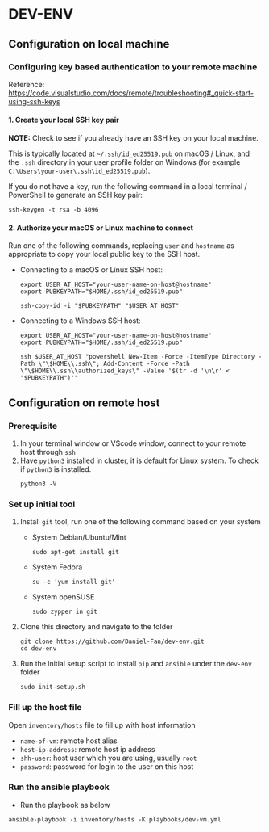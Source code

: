 # DEV-ENV

## Configuration on local machine

### Configuring key based authentication to your remote machine
Reference: https://code.visualstudio.com/docs/remote/troubleshooting#_quick-start-using-ssh-keys

#### 1. Create your local SSH key pair
**NOTE:** Check to see if you already have an SSH key on your local machine.

This is typically located at `~/.ssh/id_ed25519.pub` on macOS / Linux, and the `.ssh` directory in your user profile folder on Windows (for example `C:\Users\your-user\.ssh\id_ed25519.pub`).

If you do not have a key, run the following command in a local terminal / PowerShell to generate an SSH key pair:

```
ssh-keygen -t rsa -b 4096
```

#### 2. Authorize your macOS or Linux machine to connect

Run one of the following commands, replacing `user` and `hostname` as appropriate to copy your local public key to the SSH host.

- Connecting to a macOS or Linux SSH host:

    ```
    export USER_AT_HOST="your-user-name-on-host@hostname"
    export PUBKEYPATH="$HOME/.ssh/id_ed25519.pub"

    ssh-copy-id -i "$PUBKEYPATH" "$USER_AT_HOST"
    ```

- Connecting to a Windows SSH host:

    ```
    export USER_AT_HOST="your-user-name-on-host@hostname"
    export PUBKEYPATH="$HOME/.ssh/id_ed25519.pub"

    ssh $USER_AT_HOST "powershell New-Item -Force -ItemType Directory -Path \"\$HOME\\.ssh\"; Add-Content -Force -Path \"\$HOME\\.ssh\\authorized_keys\" -Value '$(tr -d '\n\r' < "$PUBKEYPATH")'"
    ```

## Configuration on remote host

### Prerequisite
1. In your terminal window or VScode window, connect to your remote host through `ssh`
2. Have `python3` installed in cluster, it is default for Linux system. To check if `python3` is installed.
    ```
    python3 -V
    ```

### Set up initial tool

1. Install `git` tool, run one of the following command based on your system
    - System Debian/Ubuntu/Mint
        ```
        sudo apt-get install git
        ```
    - System Fedora
        ```
        su -c 'yum install git'
        ```
    - System openSUSE
        ```
        sudo zypper in git
        ```

2. Clone this directory and navigate to the folder
    ```
    git clone https://github.com/Daniel-Fan/dev-env.git
    cd dev-env
    ```

3. Run the initial setup script to install `pip` and `ansible` under the `dev-env` folder
    ```
    sudo init-setup.sh
    ```

### Fill up the host file

Open `inventory/hosts` file to fill up with host information

- `name-of-vm`: remote host alias
- `host-ip-address`: remote host ip address
- `shh-user`: host user which you are using, usually `root`
- `password`: password for login to the user on this host

### Run the ansible playbook
- Run the playbook as below

```
ansible-playbook -i inventory/hosts -K playbooks/dev-vm.yml
```
